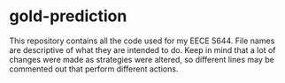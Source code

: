 # gold-prediction

This repository contains all the code used for my EECE 5644. File names are descriptive of what they are intended to do. Keep in mind that a lot of changes were made as strategies were altered, so different lines may be commented out that perform different actions.
